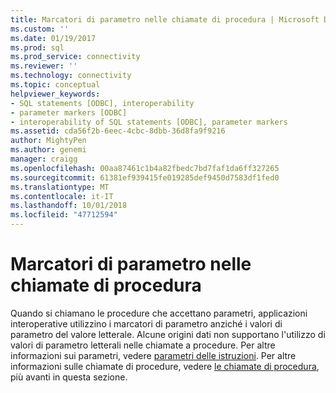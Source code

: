 ```yaml
---
title: Marcatori di parametro nelle chiamate di procedura | Microsoft Docs
ms.custom: ''
ms.date: 01/19/2017
ms.prod: sql
ms.prod_service: connectivity
ms.reviewer: ''
ms.technology: connectivity
ms.topic: conceptual
helpviewer_keywords:
- SQL statements [ODBC], interoperability
- parameter markers [ODBC]
- interoperability of SQL statements [ODBC], parameter markers
ms.assetid: cda56f2b-6eec-4cbc-8dbb-36d8fa9f9216
author: MightyPen
ms.author: genemi
manager: craigg
ms.openlocfilehash: 00aa87461c1b4a82fbedc7bd7faf1da6ff327265
ms.sourcegitcommit: 61381ef939415fe019285def9450d7583df1fed0
ms.translationtype: MT
ms.contentlocale: it-IT
ms.lasthandoff: 10/01/2018
ms.locfileid: "47712594"
---
```

# <a name="parameter-markers-in-procedure-calls"></a>Marcatori di parametro nelle chiamate di procedura
Quando si chiamano le procedure che accettano parametri, applicazioni interoperative utilizzino i marcatori di parametro anziché i valori di parametro del valore letterale. Alcune origini dati non supportano l'utilizzo di valori di parametro letterali nelle chiamate a procedure. Per altre informazioni sui parametri, vedere [parametri delle istruzioni](../../../odbc/reference/develop-app/statement-parameters.md). Per altre informazioni sulle chiamate di procedure, vedere [le chiamate di procedura](../../../odbc/reference/develop-app/procedure-calls.md), più avanti in questa sezione.
